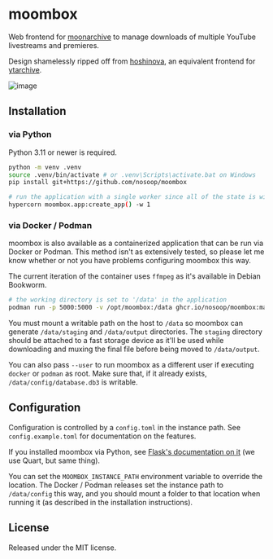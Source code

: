 # moombox

Web frontend for [moonarchive][] to manage downloads of multiple YouTube livestreams and
premieres.

Design shamelessly ripped off from [hoshinova][], an equivalent frontend for [ytarchive][].

![image](https://github.com/user-attachments/assets/4f268e8d-f553-4b14-afd8-8d3a51b5911a)

[moonarchive]: https://github.com/nosoop/moonarchive
[hoshinova]: https://github.com/HoloArchivists/hoshinova
[ytarchive]: https://github.com/Kethsar/ytarchive

## Installation

### via Python

Python 3.11 or newer is required.

```sh
python -m venv .venv
source .venv/bin/activate # or .venv\Scripts\activate.bat on Windows
pip install git+https://github.com/nosoop/moombox

# run the application with a single worker since all of the state is within the process
hypercorn moombox.app:create_app() -w 1
```

### via Docker / Podman

moombox is also available as a containerized application that can be run via Docker or Podman.
This method isn't as extensively tested, so please let me know whether or not you have problems
configuring moombox this way.

The current iteration of the container uses `ffmpeg` as it's available in Debian Bookworm.

```sh
# the working directory is set to '/data' in the application
podman run -p 5000:5000 -v /opt/moombox:/data ghcr.io/nosoop/moombox:main
```

You must mount a writable path on the host to `/data` so moombox can generate `/data/staging`
and `/data/output` directories.  The `staging` directory should be attached to a fast storage
device as it'll be used while downloading and muxing the final file before being moved to
`/data/output`.

You can also pass `--user` to run moombox as a different user if executing `docker` or `podman`
as root.  Make sure that, if it already exists, `/data/config/database.db3` is writable.

## Configuration

Configuration is controlled by a `config.toml` in the instance path.  See `config.example.toml`
for documentation on the features.

If you installed moombox via Python, see [Flask's documentation on it][instance-path]
(we use Quart, but same thing).

You can set the `MOOMBOX_INSTANCE_PATH` environment variable to override the location.
The Docker / Podman releases set the instance path to `/data/config` this way, and you should
mount a folder to that location when running it (as described in the installation instructions).

[instance-path]: https://flask.palletsprojects.com/en/stable/config/#instance-folders

## License

Released under the MIT license.
